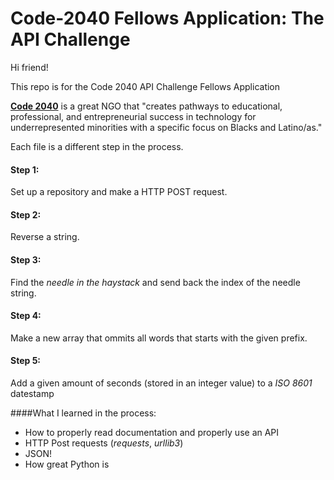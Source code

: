 # Code-2040 Fellows Application: The API Challenge

Hi friend!

This repo is for the Code 2040 API Challenge Fellows Application

[**Code 2040**](https://www.code2040.org/ "Code 2040") is a great NGO that "creates pathways to educational, professional, and entrepreneurial success in technology for underrepresented minorities with a specific focus on Blacks and Latino/as."

Each file is a different step in the process.
#### Step 1: 
Set up a repository and make a HTTP POST request.
#### Step 2: 
Reverse a string.
#### Step 3: 
Find the _needle in the haystack_ and send back the index of the needle string.
#### Step 4: 
Make a new array that ommits all words that starts with the given prefix.
#### Step 5:
Add a given amount of seconds (stored in an integer value) to a _ISO 8601_ datestamp

####What I learned in the process: 
* How to properly read documentation and properly use an API
* HTTP Post requests (_requests_, _urllib3_)
* JSON!
* How great Python is

